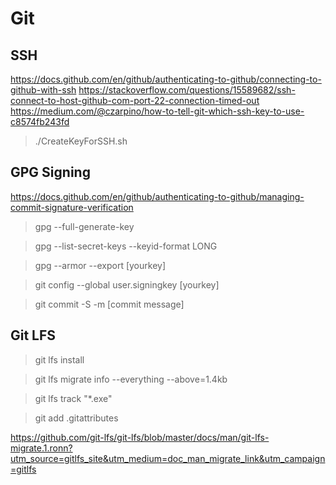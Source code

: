 # Git

## SSH

<https://docs.github.com/en/github/authenticating-to-github/connecting-to-github-with-ssh>
<https://stackoverflow.com/questions/15589682/ssh-connect-to-host-github-com-port-22-connection-timed-out>
<https://medium.com/@czarpino/how-to-tell-git-which-ssh-key-to-use-c8574fb243fd>

>./CreateKeyForSSH.sh

## GPG Signing

<https://docs.github.com/en/github/authenticating-to-github/managing-commit-signature-verification>

>gpg --full-generate-key

>gpg --list-secret-keys --keyid-format LONG

>gpg --armor --export [yourkey]

>git config --global user.signingkey [yourkey]

>git commit -S -m [commit message]

## Git LFS

>git lfs install

>git lfs migrate info --everything --above=1.4kb

>git lfs track "*.exe"

>git add .gitattributes

<https://github.com/git-lfs/git-lfs/blob/master/docs/man/git-lfs-migrate.1.ronn?utm_source=gitlfs_site&utm_medium=doc_man_migrate_link&utm_campaign=gitlfs>
